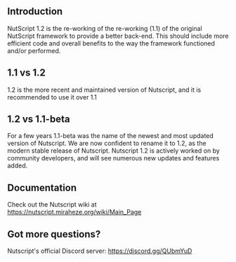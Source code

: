 
## Introduction
NutScript 1.2 is the re-working of the re-working (1.1) of the original NutScript framework to provide a better back-end. This should include more efficient code and overall benefits to the way the framework functioned and/or performed.

## 1.1 vs 1.2
1.2 is the more recent and maintained version of Nutscript, and it is recommended to use it over 1.1

## 1.2 vs 1.1-beta
For a few years 1.1-beta was the name of the newest and most updated version of Nutscript. We are now confident to rename it to 1.2, as the modern stable release of Nutscript.
Nutscript 1.2 is actively worked on by community developers, and will see numerous new updates and features added.

## Documentation
Check out the Nutscript wiki at https://nutscript.miraheze.org/wiki/Main_Page

## Got more questions?
Nutscript's official Discord server: https://discord.gg/QUbmYuD
